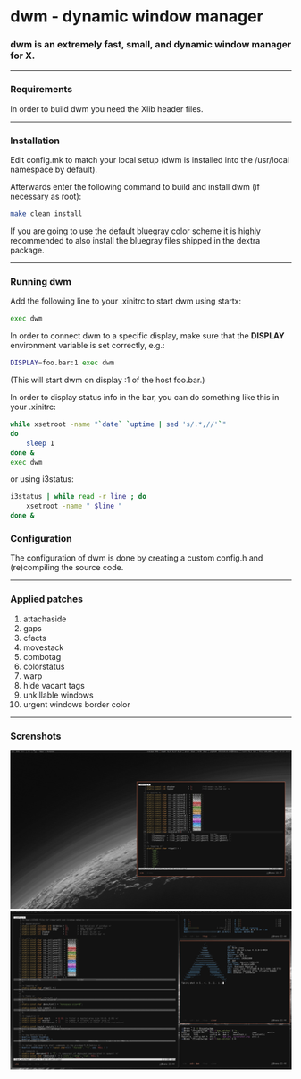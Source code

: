 # dwm - dynamic window manager


### dwm is an extremely fast, small, and dynamic window manager for X.

---

### Requirements
In order to build dwm you need the Xlib header files.

---

### Installation
Edit config.mk to match your local setup (dwm is installed into
the /usr/local namespace by default).

Afterwards enter the following command to build and install dwm (if
necessary as root):

```sh
make clean install
```

If you are going to use the default bluegray color scheme it is highly
recommended to also install the bluegray files shipped in the dextra package.

---

### Running dwm
Add the following line to your .xinitrc to start dwm using startx:

```sh
exec dwm
```

In order to connect dwm to a specific display, make sure that
the **DISPLAY** environment variable is set correctly, e.g.:

```sh
DISPLAY=foo.bar:1 exec dwm
```

(This will start dwm on display :1 of the host foo.bar.)

In order to display status info in the bar, you can do something
like this in your .xinitrc:

```sh
while xsetroot -name "`date` `uptime | sed 's/.*,//'`"
do
	sleep 1
done &
exec dwm
```

or using i3status:

```sh
i3status | while read -r line ; do
	xsetroot -name " $line "
done &
```

### Configuration
The configuration of dwm is done by creating a custom config.h
and (re)compiling the source code.

---

### Applied patches
1. attachaside
1. gaps
1. cfacts
1. movestack
1. combotag
1. colorstatus
1. warp
1. hide vacant tags
1. unkillable windows
1. urgent windows border color

---

### Screnshots

![dwm float](./screenshot1.png)
![dwm tile](./screenshot2.png)
